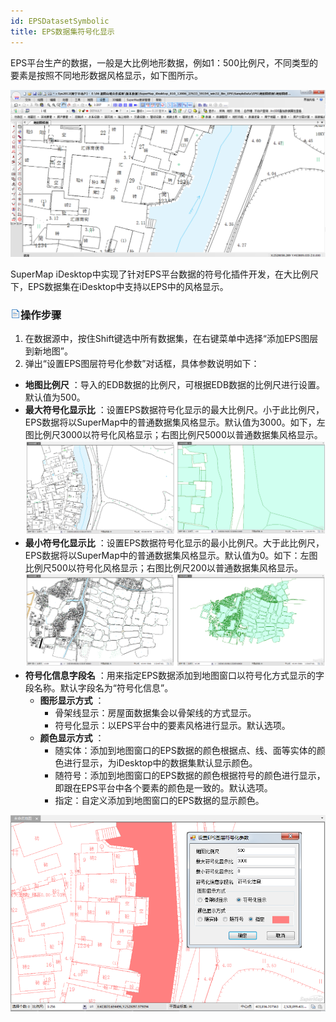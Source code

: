 ```yaml
---
id: EPSDatasetSymbolic
title: EPS数据集符号化显示
---
```

EPS平台生产的数据，一般是大比例地形数据，例如1：500比例尺，不同类型的要素是按照不同地形数据风格显示，如下图所示。

![](img/EPSSymbolic.png)  
  
SuperMap iDesktop中实现了针对EPS平台数据的符号化插件开发，在大比例尺下，EPS数据集在iDesktop中支持以EPS中的风格显示。

### ![](../../img/read.gif)操作步骤

  1. 在数据源中，按住Shift键选中所有数据集，在右键菜单中选择“添加EPS图层到新地图”。
  2. 弹出“设置EPS图层符号化参数”对话框，具体参数说明如下：
  * **地图比例尺** ：导入的EDB数据的比例尺，可根据EDB数据的比例尺进行设置。默认值为500。
  * **最大符号化显示比** ：设置EPS数据符号化显示的最大比例尺。小于此比例尺，EPS数据将以SuperMap中的普通数据集风格显示。默认值为3000。如下，左图比例尺3000以符号化风格显示；右图比例尺5000以普通数据集风格显示。   
![](img/MinScale.png)    
  * **最小符号化显示比** ：设置EPS数据符号化显示的最小比例尺。大于此比例尺，EPS数据将以SuperMap中的普通数据集风格显示。默认值为0。如下：左图比例尺500以符号化风格显示；右图比例尺200以普通数据集风格显示。   
     ![](img/MaxScale.png)  
  * **符号化信息字段名** ：用来指定EPS数据添加到地图窗口以符号化方式显示的字段名称。默认字段名为“符号化信息”。
    * **图形显示方式** ： 
      * 骨架线显示：房屋面数据集会以骨架线的方式显示。
      * 符号化显示：以EPS平台中的要素风格进行显示。默认选项。
    * **颜色显示方式** ： 
      * 随实体：添加到地图窗口的EPS数据的颜色根据点、线、面等实体的颜色进行显示，为iDesktop中的数据集默认显示颜色。
      * 随符号：添加到地图窗口的EPS数据的颜色根据符号的颜色进行显示，即跟在EPS平台中各个要素的颜色是一致的。默认选项。
      * 指定：自定义添加到地图窗口的EPS数据的显示颜色。  

![](img/SetCorlor.png)  

